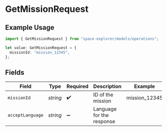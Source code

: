 # GetMissionRequest

## Example Usage

```typescript
import { GetMissionRequest } from "space-explorer/models/operations";

let value: GetMissionRequest = {
  missionId: "mission_12345",
};
```

## Fields

| Field                     | Type                      | Required                  | Description               | Example                   |
| ------------------------- | ------------------------- | ------------------------- | ------------------------- | ------------------------- |
| `missionId`               | *string*                  | :heavy_check_mark:        | ID of the mission         | mission_12345             |
| `acceptLanguage`          | *string*                  | :heavy_minus_sign:        | Language for the response |                           |